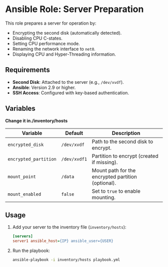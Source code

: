 # Ansible Role: Server Preparation

This role prepares a server for operation by:
- Encrypting the second disk (automatically detected).
- Disabling CPU C-states.
- Setting CPU performance mode.
- Renaming the network interface to `net0`.
- Displaying CPU and Hyper-Threading information.

## Requirements
- **Second Disk**: Attached to the server (e.g., `/dev/xvdf`).
- **Ansible**: Version 2.9 or higher.
- **SSH Access**: Configured with key-based authentication.

## Variables
**Change it in./inventory/hosts**

| Variable              | Default         | Description                                                                 |
|-----------------------|-----------------|-----------------------------------------------------------------------------|
| `encrypted_disk`      | `/dev/xvdf`    | Path to the second disk to encrypt.                                         |
| `encrypted_partition` | `/dev/xvdf1`   | Partition to encrypt (created if missing).                                  |
| `mount_point`         | `/data`        | Mount path for the encrypted partition (optional).                          |
| `mount_enabled`       | `false`        | Set to `true` to enable mounting.                                           |


## Usage
1. Add your server to the inventory file (`inventory/hosts`):
   ```ini
   [servers]
   server1 ansible_host={IP} ansible_user={USER}
   ```
2. Run the playbook:
   ```bash
   ansible-playbook -i inventory/hosts playbook.yml
   ```